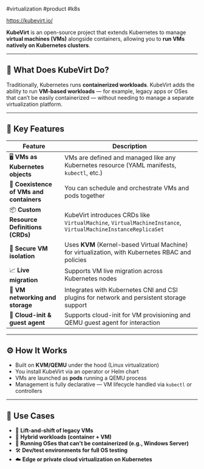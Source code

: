#virtualization #product #k8s 

https://kubevirt.io/

**KubeVirt** is an open-source project that extends Kubernetes to manage **virtual machines (VMs)** alongside containers, allowing you to **run VMs natively on Kubernetes clusters**.

---

## 🧠 What Does KubeVirt Do?

Traditionally, Kubernetes runs **containerized workloads**. KubeVirt adds the ability to run **VM-based workloads** — for example, legacy apps or OSes that can’t be easily containerized — without needing to manage a separate virtualization platform.

---

## 🧩 Key Features

|Feature|Description|
|---|---|
|🖥️ **VMs as Kubernetes objects**|VMs are defined and managed like any Kubernetes resource (YAML manifests, `kubectl`, etc.)|
|🔄 **Coexistence of VMs and containers**|You can schedule and orchestrate VMs and pods together|
|📦 **Custom Resource Definitions (CRDs)**|KubeVirt introduces CRDs like `VirtualMachine`, `VirtualMachineInstance`, `VirtualMachineInstanceReplicaSet`|
|🔐 **Secure VM isolation**|Uses **KVM** (Kernel-based Virtual Machine) for virtualization, with Kubernetes RBAC and policies|
|📈 **Live migration**|Supports VM live migration across Kubernetes nodes|
|🧰 **VM networking and storage**|Integrates with Kubernetes CNI and CSI plugins for network and persistent storage support|
|📜 **Cloud-init & guest agent**|Supports cloud-init for VM provisioning and QEMU guest agent for interaction|

---

## ⚙️ How It Works

- Built on **KVM/QEMU** under the hood (Linux virtualization)
- You install KubeVirt via an operator or Helm chart
- VMs are launched as **pods** running a QEMU process
- Management is fully declarative — VM lifecycle handled via `kubectl` or controllers

---

## 🔗 Use Cases

- 🧳 **Lift-and-shift of legacy VMs**
- 🧪 **Hybrid workloads (container + VM)**
- 🧬 **Running OSes that can't be containerized (e.g., Windows Server)**
- 🛠️ **Dev/test environments for full OS testing**
- ☁️ **Edge or private cloud virtualization on Kubernetes**